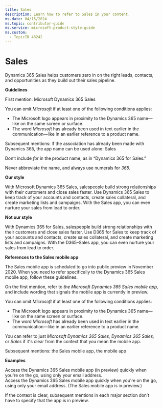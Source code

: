 ```yaml
---
title: Sales
description: Learn how to refer to Sales in your content.
ms.date: 04/15/2024
ms.topic: contributor-guide
ms.service: microsoft-product-style-guide
ms.custom:
  - TopicID 48242
---
```



# Sales

Dynamics 365 Sales helps customers zero in on the right leads, contacts, and opportunities as they build out their sales pipeline.

**Guidelines**

First mention: Microsoft Dynamics 365 Sales

You can omit *Microsoft* if at least one of the following conditions applies:

- The Microsoft logo appears in proximity to the Dynamics 365 name—like on the same screen or surface.
- The word *Microsoft* has already been used in text earlier in the communication—like in an earlier reference to a product name.

Subsequent mentions: If the association has already been made with Dynamics 365, the app name can be used alone: Sales

Don’t include *for* in the product name, as in “Dynamics 365 for Sales.”

Never abbreviate the name, and always use numerals for *365.*

**Our style**  

With Microsoft Dynamics 365 Sales, salespeople build strong relationships with their customers and close sales faster. Use Dynamics 365 Sales to keep track of your accounts and contacts, create sales collateral, and create marketing lists and campaigns. With the Sales app, you can even nurture your sales from lead to order.

**Not our style**  

With Dynamics 365 for Sales, salespeople build strong relationships with their customers and close sales faster. Use D365 for Sales to keep track of your accounts and contacts, create sales collateral, and create marketing lists and campaigns. With the D365–Sales app, you can even nurture your sales from lead to order.

**References to the Sales mobile app**

The Sales mobile app is scheduled to go into public preview in November 2020. When you need to refer specifically to the Dynamics 365 Sales mobile app, follow these guidelines.

On the first mention, refer to *the Microsoft Dynamics 365 Sales mobile app,* and include wording that signals the mobile app is currently in preview.

You can omit *Microsoft* if at least one of the following conditions applies:

- The Microsoft logo appears in proximity to the Dynamics 365 name—like on the same screen or surface.
- The word *Microsoft* has already been used in text earlier in the communication—like in an earlier reference to a product name.

You can refer to just *Microsoft Dynamics 365 Sales, Dynamics 365 Sales,* or *Sales* if it's clear from the context that you mean the mobile app.

Subsequent mentions: the Sales mobile app, the mobile app

**Examples**

Access the Dynamics 365 Sales mobile app (in preview) quickly when you're on the go, using only your email address.  
Access the Dynamics 365 Sales mobile app quickly when you're on the go, using only your email address. (The Sales mobile app is in preview.)

If the context is clear, subsequent mentions in each major section don’t have to specify that the app is in preview.

